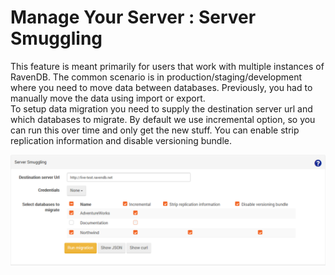 ﻿# Manage Your Server : Server Smuggling
This feature is meant primarily for users that work with multiple instances of RavenDB. 
The common scenario is in production/staging/development where you need to move data between databases. 
Previously, you had to manually move the data using import or export.   
To setup data migration you need to supply the destination server url and which databases to migrate. 
By default we use incremental option, so you can run this over time and only get the new stuff.
You can enable strip replication information and disable versioning bundle.

![Figure 1. Manage Your Server. Server Smuggling.](images/manage_your_server-server-smuggling-1.png)
